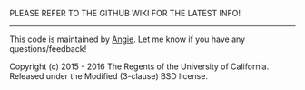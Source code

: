 PLEASE REFER TO THE GITHUB WIKI FOR THE LATEST INFO!

----------

This code is maintained by [Angie](https://github.com/shunshou). Let me know if you have any questions/feedback!

Copyright (c) 2015 - 2016 The Regents of the University of California. Released under the Modified (3-clause) BSD license.
